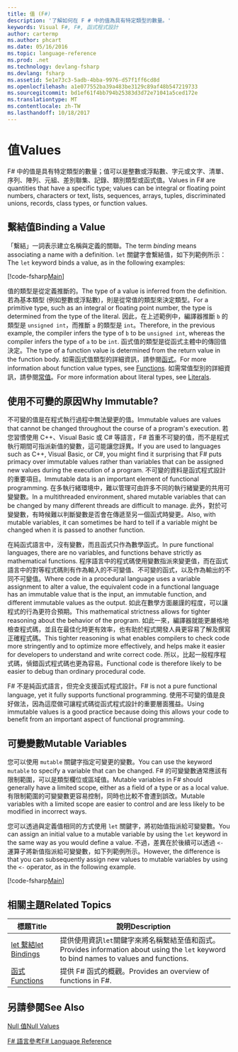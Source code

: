 ```yaml
---
title: 值 (F#)
description: '了解如何在 F # 中的值為具有特定類型的數量。'
keywords: Visual F#, F#, 函式程式設計
author: cartermp
ms.author: phcart
ms.date: 05/16/2016
ms.topic: language-reference
ms.prod: .net
ms.technology: devlang-fsharp
ms.devlang: fsharp
ms.assetid: 5e1e73c3-5adb-4bba-9976-d57f1ff6cd8d
ms.openlocfilehash: a1e077552ba39a483be3129c89af48b547219733
ms.sourcegitcommit: bd1ef61f4bb794b25383d3d72e71041a5ced172e
ms.translationtype: MT
ms.contentlocale: zh-TW
ms.lasthandoff: 10/18/2017
---
```

# <a name="values"></a><span data-ttu-id="775b1-104">值</span><span class="sxs-lookup"><span data-stu-id="775b1-104">Values</span></span>

<span data-ttu-id="775b1-105">F# 中的值是具有特定類型的數量；值可以是整數或浮點數、字元或文字、清單、序列、陣列、元組、差別聯集、記錄、類別類型或函式值。</span><span class="sxs-lookup"><span data-stu-id="775b1-105">Values in F# are quantities that have a specific type; values can be integral or floating point numbers, characters or text, lists, sequences, arrays, tuples, discriminated unions, records, class types, or function values.</span></span>


## <a name="binding-a-value"></a><span data-ttu-id="775b1-106">繫結值</span><span class="sxs-lookup"><span data-stu-id="775b1-106">Binding a Value</span></span>
<span data-ttu-id="775b1-107">「繫結」一詞表示建立名稱與定義的關聯。</span><span class="sxs-lookup"><span data-stu-id="775b1-107">The term *binding* means associating a name with a definition.</span></span> <span data-ttu-id="775b1-108">`let` 關鍵字會繫結值，如下列範例所示：</span><span class="sxs-lookup"><span data-stu-id="775b1-108">The `let` keyword binds a value, as in the following examples:</span></span>

[!code-fsharp[Main](../../../../samples/snippets/fsharp/lang-ref-1/snippet601.fs)]

<span data-ttu-id="775b1-109">值的類型是從定義推斷的。</span><span class="sxs-lookup"><span data-stu-id="775b1-109">The type of a value is inferred from the definition.</span></span> <span data-ttu-id="775b1-110">若為基本類型 (例如整數或浮點數)，則是從常值的類型來決定類型。</span><span class="sxs-lookup"><span data-stu-id="775b1-110">For a primitive type, such as an integral or floating point number, the type is determined from the type of the literal.</span></span> <span data-ttu-id="775b1-111">因此，在上述範例中，編譯器推斷 `b` 的類型是 `unsigned int`，而推斷 `a` 的類型是 `int`。</span><span class="sxs-lookup"><span data-stu-id="775b1-111">Therefore, in the previous example, the compiler infers the type of `b` to be `unsigned int`, whereas the compiler infers the type of `a` to be `int`.</span></span> <span data-ttu-id="775b1-112">函式值的類型是從函式主體中的傳回值決定。</span><span class="sxs-lookup"><span data-stu-id="775b1-112">The type of a function value is determined from the return value in the function body.</span></span> <span data-ttu-id="775b1-113">如需函式值類型的詳細資訊，請參閱[函式](../functions/index.md)。</span><span class="sxs-lookup"><span data-stu-id="775b1-113">For more information about function value types, see [Functions](../functions/index.md).</span></span> <span data-ttu-id="775b1-114">如需常值型別的詳細資訊，請參閱[常值](../literals.md)。</span><span class="sxs-lookup"><span data-stu-id="775b1-114">For more information about literal types, see [Literals](../literals.md).</span></span>


## <a name="why-immutable"></a><span data-ttu-id="775b1-115">使用不可變的原因</span><span class="sxs-lookup"><span data-stu-id="775b1-115">Why Immutable?</span></span>
<span data-ttu-id="775b1-116">不可變的值是在程式執行過程中無法變更的值。</span><span class="sxs-lookup"><span data-stu-id="775b1-116">Immutable values are values that cannot be changed throughout the course of a program's execution.</span></span> <span data-ttu-id="775b1-117">若您習慣使用 C++、Visual Basic 或 C# 等語言，F# 首重不可變的值，而不是程式執行期間可指派新值的變數，這可能讓您訝異。</span><span class="sxs-lookup"><span data-stu-id="775b1-117">If you are used to languages such as C++, Visual Basic, or C#, you might find it surprising that F# puts primacy over immutable values rather than variables that can be assigned new values during the execution of a program.</span></span> <span data-ttu-id="775b1-118">不可變的資料是函式程式設計的重要項目。</span><span class="sxs-lookup"><span data-stu-id="775b1-118">Immutable data is an important element of functional programming.</span></span> <span data-ttu-id="775b1-119">在多執行緒環境中，難以管理可由許多不同的執行緒變更的共用可變變數。</span><span class="sxs-lookup"><span data-stu-id="775b1-119">In a multithreaded environment, shared mutable variables that can be changed by many different threads are difficult to manage.</span></span> <span data-ttu-id="775b1-120">此外，對於可變變數，有時候難以判斷變數是否會在傳遞至另一個函式時變更。</span><span class="sxs-lookup"><span data-stu-id="775b1-120">Also, with mutable variables, it can sometimes be hard to tell if a variable might be changed when it is passed to another function.</span></span>

<span data-ttu-id="775b1-121">在純函式語言中，沒有變數，而且函式只作為數學函式。</span><span class="sxs-lookup"><span data-stu-id="775b1-121">In pure functional languages, there are no variables, and functions behave strictly as mathematical functions.</span></span> <span data-ttu-id="775b1-122">程序語言中的程式碼使用變數指派來變更值，而在函式語言中的對等程式碼則有作為輸入的不可變值、不可變的函式，以及作為輸出的不同不可變值。</span><span class="sxs-lookup"><span data-stu-id="775b1-122">Where code in a procedural language uses a variable assignment to alter a value, the equivalent code in a functional language has an immutable value that is the input, an immutable function, and different immutable values as the output.</span></span> <span data-ttu-id="775b1-123">如此在數學方面嚴謹的程度，可以讓程式的行為更符合預期。</span><span class="sxs-lookup"><span data-stu-id="775b1-123">This mathematical strictness allows for tighter reasoning about the behavior of the program.</span></span> <span data-ttu-id="775b1-124">如此一來，編譯器就能更嚴格地檢查程式碼，並且在最佳化時更有效率，也有助於程式開發人員更容易了解及撰寫正確程式碼。</span><span class="sxs-lookup"><span data-stu-id="775b1-124">This tighter reasoning is what enables compilers to check code more stringently and to optimize more effectively, and helps make it easier for developers to understand and write correct code.</span></span> <span data-ttu-id="775b1-125">所以，比起一般程序程式碼，偵錯函式程式碼也更為容易。</span><span class="sxs-lookup"><span data-stu-id="775b1-125">Functional code is therefore likely to be easier to debug than ordinary procedural code.</span></span>

<span data-ttu-id="775b1-126">F# 不是純函式語言，但完全支援函式程式設計。</span><span class="sxs-lookup"><span data-stu-id="775b1-126">F# is not a pure functional language, yet it fully supports functional programming.</span></span> <span data-ttu-id="775b1-127">使用不可變的值是良好做法，因為這麼做可讓程式碼從函式程式設計的重要層面獲益。</span><span class="sxs-lookup"><span data-stu-id="775b1-127">Using immutable values is a good practice because doing this allows your code to benefit from an important aspect of functional programming.</span></span>


## <a name="mutable-variables"></a><span data-ttu-id="775b1-128">可變變數</span><span class="sxs-lookup"><span data-stu-id="775b1-128">Mutable Variables</span></span>
<span data-ttu-id="775b1-129">您可以使用 `mutable` 關鍵字指定可變更的變數。</span><span class="sxs-lookup"><span data-stu-id="775b1-129">You can use the keyword `mutable` to specify a variable that can be changed.</span></span> <span data-ttu-id="775b1-130">F# 的可變變數通常應該有限制範圍，可以是類型欄位或區域值。</span><span class="sxs-lookup"><span data-stu-id="775b1-130">Mutable variables in F# should generally have a limited scope, either as a field of a type or as a local value.</span></span> <span data-ttu-id="775b1-131">有限制範圍的可變變數更容易控制，同時也比較不會遭到誤改。</span><span class="sxs-lookup"><span data-stu-id="775b1-131">Mutable variables with a limited scope are easier to control and are less likely to be modified in incorrect ways.</span></span>

<span data-ttu-id="775b1-132">您可以透過與定義值相同的方式使用 `let` 關鍵字，將初始值指派給可變變數。</span><span class="sxs-lookup"><span data-stu-id="775b1-132">You can assign an initial value to a mutable variable by using the `let` keyword in the same way as you would define a value.</span></span> <span data-ttu-id="775b1-133">不過，差異在於後續可以透過 `<-` 運算子將新值指派給可變變數，如下列範例所示。</span><span class="sxs-lookup"><span data-stu-id="775b1-133">However, the difference is that you can subsequently assign new values to mutable variables by using the `<-` operator, as in the following example.</span></span>

[!code-fsharp[Main](../../../../samples/snippets/fsharp/lang-ref-1/snippet602.fs)]
    
## <a name="related-topics"></a><span data-ttu-id="775b1-134">相關主題</span><span class="sxs-lookup"><span data-stu-id="775b1-134">Related Topics</span></span>


|<span data-ttu-id="775b1-135">標題</span><span class="sxs-lookup"><span data-stu-id="775b1-135">Title</span></span>|<span data-ttu-id="775b1-136">說明</span><span class="sxs-lookup"><span data-stu-id="775b1-136">Description</span></span>|
|-----|-----------|
|[<span data-ttu-id="775b1-137">let 繫結</span><span class="sxs-lookup"><span data-stu-id="775b1-137">let Bindings</span></span>](../functions/let-bindings.md)|<span data-ttu-id="775b1-138">提供使用資訊`let`關鍵字來將名稱繫結至值和函式。</span><span class="sxs-lookup"><span data-stu-id="775b1-138">Provides information about using the `let` keyword to bind names to values and functions.</span></span>|
|[<span data-ttu-id="775b1-139">函式</span><span class="sxs-lookup"><span data-stu-id="775b1-139">Functions</span></span>](../functions/index.md)|<span data-ttu-id="775b1-140">提供 F# 函式的概觀。</span><span class="sxs-lookup"><span data-stu-id="775b1-140">Provides an overview of functions in F#.</span></span>|

## <a name="see-also"></a><span data-ttu-id="775b1-141">另請參閱</span><span class="sxs-lookup"><span data-stu-id="775b1-141">See Also</span></span>
[<span data-ttu-id="775b1-142">Null 值</span><span class="sxs-lookup"><span data-stu-id="775b1-142">Null Values</span></span>](null-Values.md)

[<span data-ttu-id="775b1-143">F# 語言參考</span><span class="sxs-lookup"><span data-stu-id="775b1-143">F# Language Reference</span></span>](../index.md)
